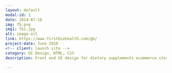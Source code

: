 ```yaml
---
layout: default
modal-id: 1
date: 2014-07-18
img: fb.png
img1: fb1.jpg
alt: image-alt
link: https://www.firstbiohealth.com/gb/
project-date: June 2018
<!-- client: launch site -->
category: UI Design, HTML, CSS
description: Front end UI design for dietary supplements ecommerce store

---
```

